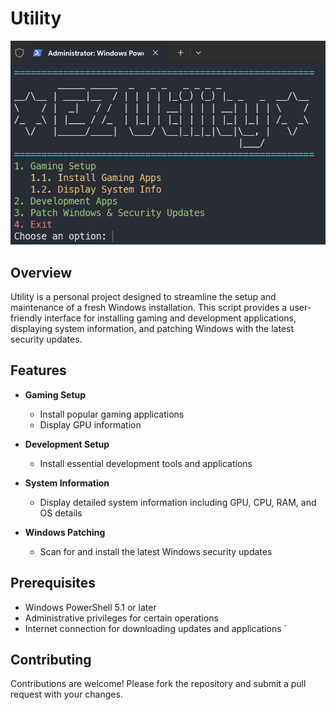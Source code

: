 # Utility

![Utility Showcase](/image.png)

## Overview

Utility is a personal project designed to streamline the setup and maintenance of a fresh Windows installation. This script provides a user-friendly interface for installing gaming and development applications, displaying system information, and patching Windows with the latest security updates.

## Features

- **Gaming Setup**
  - Install popular gaming applications
  - Display GPU information

- **Development Setup**
  - Install essential development tools and applications

- **System Information**
  - Display detailed system information including GPU, CPU, RAM, and OS details

- **Windows Patching**
  - Scan for and install the latest Windows security updates

## Prerequisites

- Windows PowerShell 5.1 or later
- Administrative privileges for certain operations
- Internet connection for downloading updates and applications
`

## Contributing

Contributions are welcome! Please fork the repository and submit a pull request with your changes.

